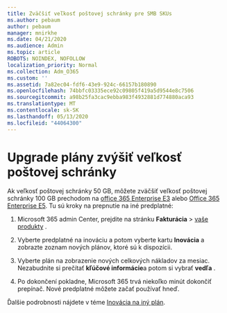 ```yaml
---
title: Zväčšiť veľkosť poštovej schránky pre SMB SKUs
ms.author: pebaum
author: pebaum
manager: mnirkhe
ms.date: 04/21/2020
ms.audience: Admin
ms.topic: article
ROBOTS: NOINDEX, NOFOLLOW
localization_priority: Normal
ms.collection: Adm_O365
ms.custom: ''
ms.assetid: 7a82ec04-fdf6-43e9-924c-66157b180890
ms.openlocfilehash: 74bbfc03335ece92c09805f419a5d9544e8c7506
ms.sourcegitcommit: a98b25fa3cac9ebba983f4932881d774880aca93
ms.translationtype: MT
ms.contentlocale: sk-SK
ms.lasthandoff: 05/13/2020
ms.locfileid: "44064300"
---
```

# <a name="upgrade-plans-to-increase-mailbox-size"></a>Upgrade plány zvýšiť veľkosť poštovej schránky

Ak veľkosť poštovej schránky 50 GB, môžete zväčšiť veľkosť poštovej schránky 100 GB prechodom na [office 365 Enterprise E3](https://products.office.com/business/office-365-enterprise-e3-business-software) alebo [Office 365 Enterprise E5](https://products.office.com/business/office-365-enterprise-e5-business-software). Tu sú kroky na prepnutie na iné predplatné:
  
1. Microsoft 365 admin Center, prejdite na stránku **Fakturácia**  >  [vaše produkty](https://go.microsoft.com/fwlink/p/?linkid=842054) .

2. Vyberte predplatné na inováciu a potom vyberte kartu **Inovácia** a zobrazte zoznam nových plánov, ktoré sú k dispozícii.

3. Vyberte plán na zobrazenie nových celkových nákladov za mesiac. Nezabudnite si prečítať **kľúčové informácie**a potom si vybrať **vedľa** .

4. Po dokončení pokladne, Microsoft 365 trvá niekoľko minút dokončiť prepínač. Nové predplatné môžete začať používať hneď.

Ďalšie podrobnosti nájdete v téme [Inovácia na iný plán](https://docs.microsoft.com/microsoft-365/commerce/subscriptions/upgrade-to-different-plan).